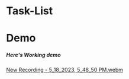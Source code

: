 # Task-List


# Demo

##### Here's Working demo
[New Recording - 5_18_2023, 5_48_50 PM.webm](https://github.com/mdsiamsheikh/Task-List/assets/97788837/baed1424-c0fd-4327-bb77-3d318a938784)
